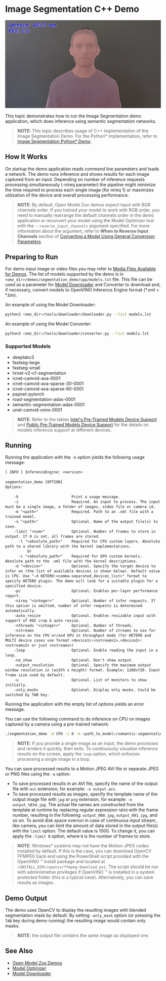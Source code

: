 # Image Segmentation C++ Demo

![example](../segmentation.gif)

This topic demonstrates how to run the Image Segmentation demo application, which does inference using semantic segmentation networks.

> **NOTE:** This topic describes usage of C++ implementation of the Image Segmentation Demo. For the Python* implementation, refer to [Image Segmentation Python\* Demo](../python/README.md).

## How It Works

On startup the demo application reads command line parameters and loads a network. The demo runs inference and shows results for each image captured from an input. Depending on number of inference requests processing simultaneously (-nireq parameter) the pipeline might minimize the time required to process each single image (for nireq 1) or maximizes utilization of the device and overall processing performance.

> **NOTE**: By default, Open Model Zoo demos expect input with BGR channels order. If you trained your model to work with RGB order, you need to manually rearrange the default channels order in the demo application or reconvert your model using the Model Optimizer tool with the `--reverse_input_channels` argument specified. For more information about the argument, refer to **When to Reverse Input Channels** section of [Converting a Model Using General Conversion Parameters](https://docs.openvinotoolkit.org/latest/_docs_MO_DG_prepare_model_convert_model_Converting_Model_General.html).

## Preparing to Run

For demo input image or video files you may refer to [Media Files Available for Demos](../../README.md#Media-Files-Available-for-Demos).
The list of models supported by the demo is in `<omz_dir>/demos/segmentation_demo/cpp/models.lst` file.
This file can be used as a parameter for [Model Downloader](../../../tools/downloader/README.md) and Converter to download and, if necessary, convert models to OpenVINO Inference Engine format (\*.xml + \*.bin).

An example of using the Model Downloader:

```sh
python3 <omz_dir>/tools/downloader/downloader.py --list models.lst
```

An example of using the Model Converter:

```sh
python3 <omz_dir>/tools/downloader/converter.py --list models.lst
```

### Supported Models

* deeplabv3
* fastseg-large
* fastseg-small
* hrnet-v2-c1-segmentation
* icnet-camvid-ava-0001
* icnet-camvid-ava-sparse-30-0001
* icnet-camvid-ava-sparse-60-0001
* pspnet-pytorch
* road-segmentation-adas-0001
* semantic-segmentation-adas-0001
* unet-camvid-onnx-0001

> **NOTE**: Refer to the tables [Intel's Pre-Trained Models Device Support](../../../models/intel/device_support.md) and [Public Pre-Trained Models Device Support](../../../models/public/device_support.md) for the details on models inference support at different devices.

## Running

Running the application with the `-h` option yields the following usage message:

```
[ INFO ] InferenceEngine: <version>

segmentation_demo [OPTION]
Options:

    -h                        Print a usage message.
    -i                        Required. An input to process. The input must be a single image, a folder of images, video file or camera id.
    -m "<path>"               Required. Path to an .xml file with a trained model.
    -o "<path>"               Optional. Name of the output file(s) to save.
    -limit "<num>"            Optional. Number of frames to store in output. If 0 is set, all frames are stored.
      -l "<absolute_path>"    Required for CPU custom layers. Absolute path to a shared library with the kernel implementations.
          Or
      -c "<absolute_path>"    Required for GPU custom kernels. Absolute path to the .xml file with the kernel descriptions.
    -d "<device>"             Optional. Specify the target device to infer on (the list of available devices is shown below). Default value is CPU. Use "-d HETERO:<comma-separated_devices_list>" format to specify HETERO plugin. The demo will look for a suitable plugin for a specified device.
    -pc                       Optional. Enables per-layer performance report.
    -nireq "<integer>"        Optional. Number of infer requests. If this option is omitted, number of infer requests is determined automatically.
    -auto_resize              Optional. Enables resizable input with support of ROI crop & auto resize.
    -nthreads "<integer>"     Optional. Number of threads.
    -nstreams                 Optional. Number of streams to use for inference on the CPU or/and GPU in throughput mode (for HETERO and MULTI device cases use format <device1>:<nstreams1>,<device2>:<nstreams2> or just <nstreams>)
    -loop                     Optional. Enable reading the input in a loop.
    -no_show                  Optional. Don't show output.
    -output_resolution        Optional. Specify the maximum output window resolution in (width x height) format. Example: 1280x720. Input frame size used by default.
    -u                        Optional. List of monitors to show initially.
    -only_masks               Optional. Display only masks. Could be switched by TAB key.
```

Running the application with the empty list of options yields an error message.

You can use the following command to do inference on CPU on images captured by a camera using a pre-trained network:

```sh
./segmentation_demo -d CPU -i 0 -m <path_to_model>/semantic-segmentation-adas-0001.xml
```

>**NOTE**: If you provide a single image as an input, the demo processes and renders it quickly, then exits. To continuously visualize inference results on the screen, apply the `loop` option, which enforces processing a single image in a loop.

You can save processed results to a Motion JPEG AVI file or separate JPEG or PNG files using the `-o` option:

* To save processed results in an AVI file, specify the name of the output file with `avi` extension, for example: `-o output.avi`.
* To save processed results as images, specify the template name of the output image file with `jpg` or `png` extension, for example: `-o output_%03d.jpg`. The actual file names are constructed from the template at runtime by replacing regular expression `%03d` with the frame number, resulting in the following: `output_000.jpg`, `output_001.jpg`, and so on.
To avoid disk space overrun in case of continuous input stream, like camera, you can limit the amount of data stored in the output file(s) with the `limit` option. The default value is 1000. To change it, you can apply the `-limit N` option, where `N` is the number of frames to store.

>**NOTE**: Windows\* systems may not have the Motion JPEG codec installed by default. If this is the case, you can download OpenCV FFMPEG back end using the PowerShell script provided with the OpenVINO &trade; install package and located at `<INSTALL_DIR>/opencv/ffmpeg-download.ps1`. The script should be run with administrative privileges if OpenVINO &trade; is installed in a system protected folder (this is a typical case). Alternatively, you can save results as images.

## Demo Output

The demo uses OpenCV to display the resulting images with blended segmentation mask by default. By setting `-only_mask` option (or pressing the `TAB` key during demo running) the resulting image would contain only masks.

> **NOTE**: the output file contains the same image as displayed one.

## See Also

* [Open Model Zoo Demos](../../README.md)
* [Model Optimizer](https://docs.openvinotoolkit.org/latest/_docs_MO_DG_Deep_Learning_Model_Optimizer_DevGuide.html)
* [Model Downloader](../../../tools/downloader/README.md)
